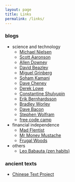 ```yaml
---
layout: page
title: Links
permalink: /links/
---
```


### blogs

* science and technology
    * [Michael Nielsen][nielsen]
    * [Scott Aaronson](https://www.scottaaronson.com/blog/)
    * [Allen Downey](http://allendowney.blogspot.com/)
    * [David Beazley](https://www.dabeaz.com/index.html)
    * [Miguel Grinberg](https://blog.miguelgrinberg.com/index)
    * [Soham Kamani](https://www.sohamkamani.com/blog)
    * [Dave Cheney](https://dave.cheney.net)
    * [Derek Lowe](http://blogs.sciencemag.org/pipeline/)
    * [Constantine Shulyupin](http://makelinux.net/)
    * [Erik Bernhardsson](https://erikbern.com/)
    * [Bradley Worley](http://geekysuavo.github.io/about.html)
    * [Dave Bacon](http://dabacon.org/)
    * [Stephen Wolfram](https://blog.stephenwolfram.com/)
    * [free code camp](https://medium.freecodecamp.org/)
* financial independence
    * [Mad FIentist](https://www.madfientist.com/)
    * [Mr Money Mustache](http://www.mrmoneymustache.com)
    * [Frugal Woods](http://www.frugalwoods.com)
* others
    * [Leo Babauta (zen habits)](https://zenhabits.net/)

### ancient texts

* [Chinese Text Project](http://ctext.org/)


[nielsen]: http://michaelnielsen.org/
